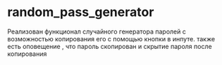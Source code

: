 # random_pass_generator

Реализован функционал случайного генератора паролей с возможностью копирования его с помощью кнопки в инпуте. 
также есть оповещение , что пароль скопирован и скрытие пароля после копирования
